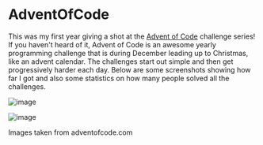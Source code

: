 # AdventOfCode

This was my first year giving a shot at the [Advent of Code](https://adventofcode.com) challenge series! If you haven't heard of it, Advent of Code is an awesome yearly programming challenge that is during December leading up to Christmas, like an advent calendar. The challenges start out simple and then get progressively harder each day. Below are some screenshots showing how far I got and also some statistics on how many people solved all the challenges.

![image](https://user-images.githubusercontent.com/89677321/211670043-ad83adb1-5e89-4ba2-afd2-6496b64b63bf.png)

![image](https://user-images.githubusercontent.com/89677321/211670533-62c7fc9c-25cb-4230-aa13-85b8a46df182.png)

Images taken from adventofcode.com
